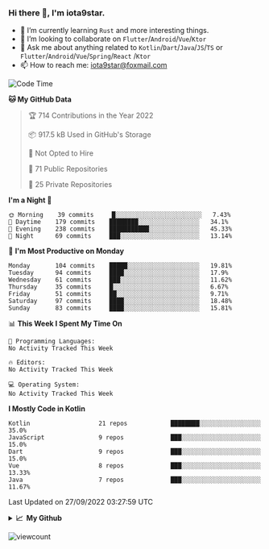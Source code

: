 ### Hi there 👋, I'm iota9star.

- 🌱 I’m currently learning `Rust` and more interesting things.
- 👯 I’m looking to collaborate on `Flutter`/`Android`/`Vue`/`Ktor`
- 💬 Ask me about anything related to `Kotlin`/`Dart`/`Java`/`JS`/`TS` or `Flutter`/`Android`/`Vue`/`Spring`/`React`
  /`Ktor`
- 📫 How to reach me: [iota9star@foxmail.com](iota9star@foxmail.com)



<!--START_SECTION:waka-->
![Code Time](http://img.shields.io/badge/Code%20Time-3%2C090%20hrs%2054%20mins-blue)

**🐱 My GitHub Data** 

> 🏆 714 Contributions in the Year 2022
 > 
> 📦 917.5 kB Used in GitHub's Storage 
 > 
> 🚫 Not Opted to Hire
 > 
> 📜 71 Public Repositories 
 > 
> 🔑 25 Private Repositories  
 > 
**I'm a Night 🦉** 

```text
🌞 Morning    39 commits     █░░░░░░░░░░░░░░░░░░░░░░░░   7.43% 
🌆 Daytime    179 commits    ████████░░░░░░░░░░░░░░░░░   34.1% 
🌃 Evening    238 commits    ███████████░░░░░░░░░░░░░░   45.33% 
🌙 Night      69 commits     ███░░░░░░░░░░░░░░░░░░░░░░   13.14%

```
📅 **I'm Most Productive on Monday** 

```text
Monday       104 commits    █████░░░░░░░░░░░░░░░░░░░░   19.81% 
Tuesday      94 commits     ████░░░░░░░░░░░░░░░░░░░░░   17.9% 
Wednesday    61 commits     ███░░░░░░░░░░░░░░░░░░░░░░   11.62% 
Thursday     35 commits     █░░░░░░░░░░░░░░░░░░░░░░░░   6.67% 
Friday       51 commits     ██░░░░░░░░░░░░░░░░░░░░░░░   9.71% 
Saturday     97 commits     ████░░░░░░░░░░░░░░░░░░░░░   18.48% 
Sunday       83 commits     ████░░░░░░░░░░░░░░░░░░░░░   15.81%

```


📊 **This Week I Spent My Time On** 

```text
💬 Programming Languages: 
No Activity Tracked This Week

🔥 Editors: 
No Activity Tracked This Week

💻 Operating System: 
No Activity Tracked This Week

```

**I Mostly Code in Kotlin** 

```text
Kotlin                   21 repos            ████████░░░░░░░░░░░░░░░░░   35.0% 
JavaScript               9 repos             ███░░░░░░░░░░░░░░░░░░░░░░   15.0% 
Dart                     9 repos             ███░░░░░░░░░░░░░░░░░░░░░░   15.0% 
Vue                      8 repos             ███░░░░░░░░░░░░░░░░░░░░░░   13.33% 
Java                     7 repos             ███░░░░░░░░░░░░░░░░░░░░░░   11.67%

```



 Last Updated on 27/09/2022 03:27:59 UTC
<!--END_SECTION:waka-->

<details>
  <summary><b>📈&nbsp;&nbsp;My Github</b></summary>
  <br>
  <img src='https://github-profile-trophy.vercel.app/?username=iota9star'>
  <img src='https://bad-apple-github-readme.vercel.app/api?show_bg=1&username=iota9star&hide_title=true'>
  <img src='http://cr-skills-chart-widget.azurewebsites.net/api/api?username=iota9star'>
</details>


![viewcount](https://count.getloli.com/get/@iota9star?theme=rule34)
